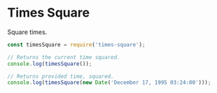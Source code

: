 # Times Square

Square times.

```js
const timesSquare = require('times-square');

// Returns the current time squared.
console.log(timesSquare());

// Returns provided time, squared.
console.log(timesSquare(new Date('December 17, 1995 03:24:00')));
```
